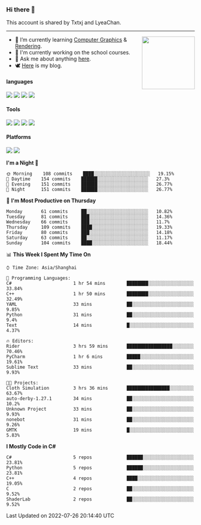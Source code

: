 ### Hi there 👋

This account is shared by Txtxj and LyeaChan.

---

<img align="right" height="141" src="https://github-readme-stats.vercel.app/api?username=txtxj&theme=tokyonight&show_icons=true&count_private=true">

- 🌱 I’m currently learning [Computer Graphics](https://github.com/txtxj/GAMES101) & [Rendering](https://github.com/txtxj/GAMES202).
- 🐶 I'm currently working on the school courses.
- 💬 Ask me about anything [here](https://github.com/txtxj/txtxj/issues).
- 🕊️ [Here](https://txtxj.top) is my blog.

#### languages

![](https://img.shields.io/badge/C++-00599C?logo=cplusplus&logoColor=fff)
![](https://img.shields.io/badge/Python-3e74a2?logo=python&logoColor=fff)
![](https://img.shields.io/badge/C%23-239120?logo=csharp&logoColor=fff)
![](https://img.shields.io/badge/C-A8B9CC?logo=c&logoColor=555)


#### Tools

![](https://img.shields.io/badge/JetBrains-000000?logo=jetbrains&logoColor=fff)
![](https://img.shields.io/badge/Unity-FFFFFF?logo=unity&logoColor=000)
![](https://img.shields.io/badge/SublimeText_3-FF9800?logo=sublimetext&logoColor=fff)
![](https://img.shields.io/badge/Blender-F5792A?logo=blender&logoColor=fff)


#### Platforms

![](https://img.shields.io/badge/Windows_10-0078D6?logo=windows&logoColor=fff)
![](https://img.shields.io/badge/Ubuntu_20.04-E95420?logo=ubuntu&logoColor=fff)


<!--START_SECTION:waka-->
**I'm a Night 🦉** 

```text
🌞 Morning    108 commits    ████░░░░░░░░░░░░░░░░░░░░░   19.15% 
🌆 Daytime    154 commits    ██████░░░░░░░░░░░░░░░░░░░   27.3% 
🌃 Evening    151 commits    ██████░░░░░░░░░░░░░░░░░░░   26.77% 
🌙 Night      151 commits    ██████░░░░░░░░░░░░░░░░░░░   26.77%

```
📅 **I'm Most Productive on Thursday** 

```text
Monday       61 commits     ██░░░░░░░░░░░░░░░░░░░░░░░   10.82% 
Tuesday      81 commits     ███░░░░░░░░░░░░░░░░░░░░░░   14.36% 
Wednesday    66 commits     ███░░░░░░░░░░░░░░░░░░░░░░   11.7% 
Thursday     109 commits    ████░░░░░░░░░░░░░░░░░░░░░   19.33% 
Friday       80 commits     ███░░░░░░░░░░░░░░░░░░░░░░   14.18% 
Saturday     63 commits     ██░░░░░░░░░░░░░░░░░░░░░░░   11.17% 
Sunday       104 commits    ████░░░░░░░░░░░░░░░░░░░░░   18.44%

```


📊 **This Week I Spent My Time On** 

```text
⌚︎ Time Zone: Asia/Shanghai

💬 Programming Languages: 
C#                       1 hr 54 mins        ████████░░░░░░░░░░░░░░░░░   33.84% 
C++                      1 hr 50 mins        ████████░░░░░░░░░░░░░░░░░   32.49% 
YAML                     33 mins             ██░░░░░░░░░░░░░░░░░░░░░░░   9.85% 
Python                   31 mins             ██░░░░░░░░░░░░░░░░░░░░░░░   9.4% 
Text                     14 mins             █░░░░░░░░░░░░░░░░░░░░░░░░   4.37%

🔥 Editors: 
Rider                    3 hrs 59 mins       █████████████████░░░░░░░░   70.46% 
PyCharm                  1 hr 6 mins         █████░░░░░░░░░░░░░░░░░░░░   19.61% 
Sublime Text             33 mins             ██░░░░░░░░░░░░░░░░░░░░░░░   9.93%

🐱‍💻 Projects: 
Cloth Simulation         3 hrs 36 mins       ████████████████░░░░░░░░░   63.67% 
auto-derby-1.27.1        34 mins             ██░░░░░░░░░░░░░░░░░░░░░░░   10.2% 
Unknown Project          33 mins             ██░░░░░░░░░░░░░░░░░░░░░░░   9.93% 
nonebot                  31 mins             ██░░░░░░░░░░░░░░░░░░░░░░░   9.26% 
GMTK                     19 mins             █░░░░░░░░░░░░░░░░░░░░░░░░   5.83%

```

**I Mostly Code in C#** 

```text
C#                       5 repos             ██████░░░░░░░░░░░░░░░░░░░   23.81% 
Python                   5 repos             ██████░░░░░░░░░░░░░░░░░░░   23.81% 
C++                      4 repos             ████░░░░░░░░░░░░░░░░░░░░░   19.05% 
C                        2 repos             ██░░░░░░░░░░░░░░░░░░░░░░░   9.52% 
ShaderLab                2 repos             ██░░░░░░░░░░░░░░░░░░░░░░░   9.52%

```



 Last Updated on 2022-07-26 20:14:40 UTC
<!--END_SECTION:waka-->
